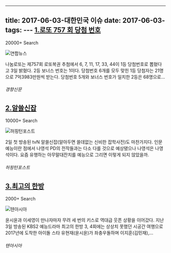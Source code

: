 ---
title: 2017-06-03-대한민국 이슈
date: 2017-06-03-
tags: 
\---
[1.로또 757 회 당첨 번호](http://biz.khan.co.kr/khan_art_view.html?artid=201706032111001&code=920100)
--

20000+ Search

![연합뉴스](http://t1.gstatic.com/images?q=tbn:ANd9GcQEEaHCIhLQ53xyVLNMt3GIh_ijkRGuI_cKyaPTX31TQm9nylsfx43XTtQWuvZSmoo0ponhrTPy)

나눔로또는 제757회 로또복권 추첨에서 6, 7, 11, 17, 33, 44이 1등 당첨번호로 뽑혔다고 3일 밝혔다. 2등 보너스 번호는 1이다. 당첨번호 6개를 모두 맞힌 1등 당첨자는 21명으로 7억3983만원씩 받는다. 당첨번호 5개와 보너스 번호가 일치한 2등은 68명으로...
###### 경향신문

[2.알쓸신잡](http://www.huffingtonpost.kr/2017/06/03/story_n_16932618.html)
--

10000+ Search

![허핑턴포스트](http://t3.gstatic.com/images?q=tbn:ANd9GcTOSq4B6CYbYqWeKEHNTUl-5OroQYIze5xxWWgjjsNtcQD2y38ubDWpFrOZtNzkA7cgYNUUX6pF)

2일 첫 방송된 tvN 알쓸신잡(알아두면 쓸데없는 신비한 잡학사전)도 마찬가지다. 인문예능이란 점에서 나영석 PD의 전작들과는 다소 다를 것으로 예상됐으나 나영석은 나영석이다. 요즘 유행하는 아무말대잔치를 예능으로 그리면 이렇게 되지 않았을까.
###### 허핑턴포스트

[3.최고의 한방](http://tenasia.hankyung.com/archives/1225152)
--

2000+ Search

![텐아시아](http://t0.gstatic.com/images?q=tbn:ANd9GcS6MfF7L2CyNAR0tn46iXm9MS3XOoSK7zVyU2i3Jp1qQZ0BCNPo6zK3bUKuqqQFt_Gqui7sHcKF)

윤시윤과 이세영이 만나자마자 무려 세 번의 키스로 역대급 웃픈 상황을 이어갔다. 지난 3일 방송된 KBS2 예능드라마 최고의 한방 3, 4회에는 상상치 못했던 시공간 여행으로 2017년에 도착한 아이돌 스타 유현재(윤시윤)가 좌충우돌하며 이지훈(김민재),...
###### 텐아시아

